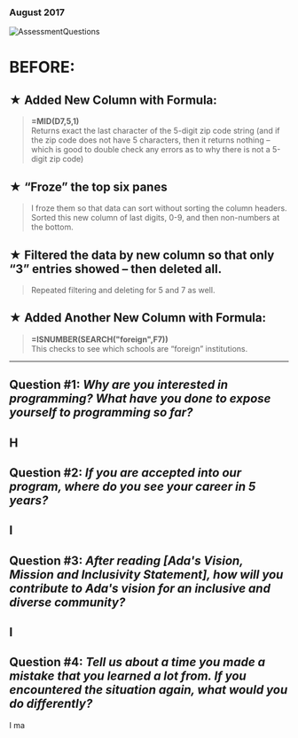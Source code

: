 ### August 2017

![AssessmentQuestions]  

# BEFORE:
## ★ Added New Column with Formula:
>**=MID(D7,5,1)**  
>Returns exact the last character of the 5-digit zip code string (and if the zip code does not have 5 characters, then it returns nothing – which is good to double check any errors as to why there is not a 5-digit zip code)  
  
## ★ “Froze” the top six panes  
>I froze them so that data can sort without sorting the column headers.  
>Sorted this new column of last digits, 0-9, and then non-numbers at the bottom.  
  
## ★ Filtered the data by new column so that only “3” entries showed – then deleted all.  
>Repeated filtering and deleting for 5 and 7 as well.  
  
## ★ Added Another New Column with Formula:  
>**=ISNUMBER(SEARCH("foreign",F7))**  
>This checks to see which schools are “foreign” institutions.  
  
----------

  
  
  
  
## **Question #1: *Why are you interested in programming? What have you done to expose yourself to programming so far?***  
H
----------
## **Question #2: *If you are accepted into our program, where do you see your career in 5 years?***   
I
----------  
## **Question #3: *After reading [Ada's Vision, Mission and Inclusivity Statement], how will you contribute to Ada's vision for an inclusive and diverse community?***     
I     
----------
## **Question #4: *Tell us about a time you made a mistake that you learned a lot from. If you encountered the situation again, what would you do differently?***  
I ma
  

[AssessmentQuestions]: https://
